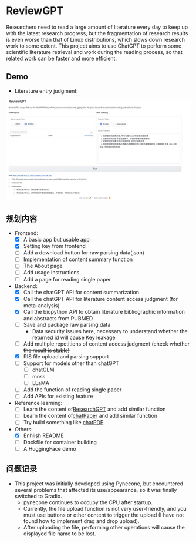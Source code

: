 # ReviewGPT

Researchers need to read a large amount of literature every day to keep up with the latest research progress, but the fragmentation of research results is even worse than that of Linux distributions, which slows down research work to some extent. This project aims to use ChatGPT to perform some scientific literature retrieval and work during the reading process, so that related work can be faster and more efficient.


## Demo

- Literature entry judgment:

<!-- ![run](img/run.gif) -->

![demo](img/demo.png)

## 规划内容


- Frontend:
  + [x] A basic app but usable app
  + [x] Setting key from frontend
  + [ ] Add a download button for raw parsing data(json) 
  + [ ] Implementation of content summary function
  + [ ] The About page
  + [ ] Add usage instructions
  + [ ] Add a page for reading single paper
- Backend: 
  + [x] Call the chatGPT API for content summarization
  + [x] Call the chatGPT API for literature content access judgment (for meta-analysis)
  + [x] Call the biopython API to obtain literature bibliographic information and abstracts from PUBMED
  + [ ] Save and package raw parsing data
    * Data security issues here, necessary to understand whether the returned id will cause Key leakage 
  + [ ] ~~Add multiple repetitions of content access judgment (check whether the result is stable)~~
  + [x] RIS file upload and parsing support
  + [ ] Support for models other than chatGPT
    + [ ] chatGLM
    + [ ] moss
    + [ ] LLaMA
  + [ ] Add the function of reading single paper
  + [ ] Add APIs for existing feature
- Reference learning:
  + [ ] Learn the content of[ResearchGPT](https://github.com/mukulpatnaik/researchgpt) and add similar function
  + [ ] Learn the content of[chatPaper](https://github.com/kaixindelele/ChatPaper) and add similar function
  + [ ] Try build something like [chatPDF](https://www.chatpdf.com/)
- Others:
  - [x] Enhlish README
  - [ ] Dockfile for container building
  - [ ] A HuggingFace demo

## 问题记录

- This project was initially developed using Pynecone, but encountered several problems that affected its use/appearance, so it was finally switched to Gradio.
  + pynecone continues to occupy the CPU after startup.
  + Currently, the file upload function is not very user-friendly, and you must use buttons or other content to trigger the upload (I have not found how to implement drag and drop upload).
  + After uploading the file, performing other operations will cause the displayed file name to be lost.
